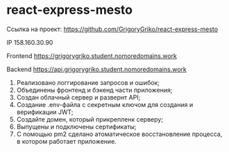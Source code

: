 # react-express-mesto

Ссылка на проект: https://github.com/GrigoryGriko/react-express-mesto

IP 158.160.30.90

Frontend https://grigorygriko.student.nomoredomains.work

Backend https://api.grigorygriko.student.nomoredomains.work

1. Реализовано логгирование запросов и ошибок;
2. Объединены фронтенд и бэкенд части приложения;
3. Создан облачный сервер и развернт API;
4. Создание .env-файла с секретным ключом для создания и верификации JWT;
5. Создайте домен, который прикрепленк серверу;
6. Выпущены и подключены сертификаты;
7. С помощью pm2 сделано атоматическое восстановление процесса, в котором работает приложение.